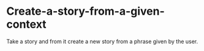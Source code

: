 # Create-a-story-from-a-given-context
Take a story and from it create a new story from a phrase given by the user. 

